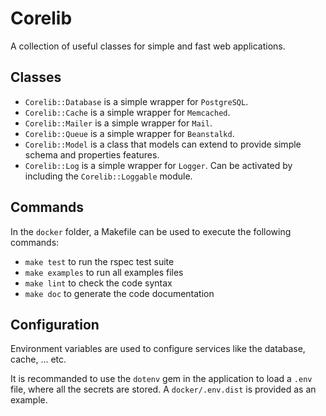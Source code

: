 # Corelib

A collection of useful classes for simple and fast web applications.

## Classes

* `Corelib::Database` is a simple wrapper for `PostgreSQL`.
* `Corelib::Cache` is a simple wrapper for `Memcached`.
* `Corelib::Mailer` is a simple wrapper for `Mail`.
* `Corelib::Queue` is a simple wrapper for `Beanstalkd`.
* `Corelib::Model` is a class that models can extend to provide simple schema and properties features.
* `Corelib::Log` is a simple wrapper for `Logger`. Can be activated by including the `Corelib::Loggable` module.

## Commands

In the `docker` folder, a Makefile can be used to execute the following commands:

* `make test` to run the rspec test suite
* `make examples` to run all examples files
* `make lint` to check the code syntax
* `make doc` to generate the code documentation

## Configuration

Environment variables are used to configure services like the database, cache, ... etc.

It is recommanded to use the `dotenv` gem in the application to load a `.env` file, where all the secrets are stored.
A `docker/.env.dist` is provided as an example.
